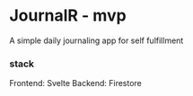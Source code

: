 # JournalR - mvp
A simple daily journaling app for self fulfillment

### stack
Frontend: Svelte
Backend: Firestore
